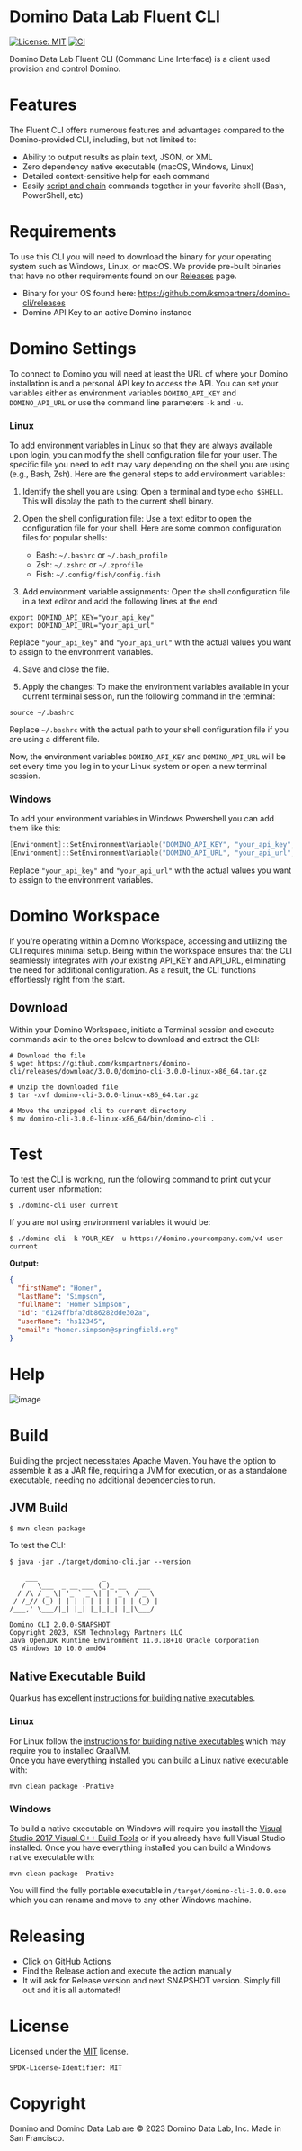 # Domino Data Lab Fluent CLI

[![License: MIT](https://img.shields.io/badge/License-MIT-yellow.svg)](https://opensource.org/licenses/MIT)
[![CI](https://github.com/ksmpartners/domino-cli/actions/workflows/build.yml/badge.svg)](https://github.com/ksmpartners/domino-cli/actions/workflows/build.yml)

Domino Data Lab Fluent CLI (Command Line Interface) is a client used provision and control Domino.

# Features

The Fluent CLI offers numerous features and advantages compared to the Domino-provided CLI, including, but not limited to:

- Ability to output results as plain text, JSON, or XML
- Zero dependency native executable (macOS, Windows, Linux)
- Detailed context-sensitive help for each command
- Easily [script and chain](https://raw.githubusercontent.com/ksmpartners/domino-cli/main/demo/demo.sh) commands together in your favorite shell (Bash, PowerShell, etc)

# Requirements

To use this CLI you will need to download the binary for your operating system such as Windows, Linux, or macOS. We provide pre-built binaries that have no other requirements found
on our [Releases](https://github.com/ksmpartners/domino-cli/releases) page.

- Binary for your OS found here: https://github.com/ksmpartners/domino-cli/releases
- Domino API Key to an active Domino instance

# Domino Settings

To connect to Domino you will need at least the URL of where your Domino installation is and a personal API key to
access the API. You can set your variables either as environment variables `DOMINO_API_KEY` and `DOMINO_API_URL` or use
the command line parameters `-k` and `-u`.

### Linux

To add environment variables in Linux so that they are always available upon login, you can modify the shell configuration file for your user. The specific file you need to edit may vary depending on the shell you are using (e.g., Bash, Zsh). Here are the general steps to add environment variables:

1. Identify the shell you are using: Open a terminal and type `echo $SHELL`. This will display the path to the current shell binary.

2. Open the shell configuration file: Use a text editor to open the configuration file for your shell. Here are some common configuration files for popular shells:

   - Bash: `~/.bashrc` or `~/.bash_profile`
   - Zsh: `~/.zshrc` or `~/.zprofile`
   - Fish: `~/.config/fish/config.fish`

3. Add environment variable assignments: Open the shell configuration file in a text editor and add the following lines at the end:

```shell
export DOMINO_API_KEY="your_api_key"
export DOMINO_API_URL="your_api_url"
```

Replace `"your_api_key"` and `"your_api_url"` with the actual values you want to assign to the environment variables.

4. Save and close the file.

5. Apply the changes: To make the environment variables available in your current terminal session, run the following command in the terminal:

```shell
source ~/.bashrc
```

Replace `~/.bashrc` with the actual path to your shell configuration file if you are using a different file.

Now, the environment variables `DOMINO_API_KEY` and `DOMINO_API_URL` will be set every time you log in to your Linux system or open a new terminal session.

### Windows

To add your environment variables in Windows Powershell you can add them like this:

```powershell
[Environment]::SetEnvironmentVariable("DOMINO_API_KEY", "your_api_key", "User")
[Environment]::SetEnvironmentVariable("DOMINO_API_URL", "your_api_url", "User")
```

Replace `"your_api_key"` and `"your_api_url"` with the actual values you want to assign to the environment variables.

# Domino Workspace

If you're operating within a Domino Workspace, accessing and utilizing the CLI requires minimal setup. Being within the workspace ensures that the CLI seamlessly integrates with your existing API_KEY and API_URL, eliminating the need for additional configuration. As a result, the CLI functions effortlessly right from the start.

## Download

Within your Domino Workspace, initiate a Terminal session and execute commands akin to the ones below to download and extract the CLI:

```shell
# Download the file
$ wget https://github.com/ksmpartners/domino-cli/releases/download/3.0.0/domino-cli-3.0.0-linux-x86_64.tar.gz

# Unzip the downloaded file
$ tar -xvf domino-cli-3.0.0-linux-x86_64.tar.gz

# Move the unzipped cli to current directory
$ mv domino-cli-3.0.0-linux-x86_64/bin/domino-cli .
```

# Test

To test the CLI is working, run the following command to print out your current user information:

```shell
$ ./domino-cli user current
```

If you are not using environment variables it would be:

```shell
$ ./domino-cli -k YOUR_KEY -u https://domino.yourcompany.com/v4 user current
```

**Output:**

```json
{
  "firstName": "Homer",
  "lastName": "Simpson",
  "fullName": "Homer Simpson",
  "id": "6124ffbfa7db86282dde302a",
  "userName": "hs12345",
  "email": "homer.simpson@springfield.org"
}
```

# Help

![image](https://user-images.githubusercontent.com/4399574/155019857-986e31e4-abc0-4eda-9e96-3ed39c746119.png)

# Build

Building the project necessitates Apache Maven. You have the option to assemble it as a JAR file, requiring a JVM for execution, or as a standalone executable, needing no additional dependencies to run.

## JVM Build

```shell
$ mvn clean package
```

To test the CLI:

```shell
$ java -jar ./target/domino-cli.jar --version

    ___                _
   /   \___  _ __ ___ (_)_ __   ___
  / /\ / _ \| '_ ` _ \| | '_ \ / _ \
 / /_// (_) | | | | | | | | | | (_) |
/___,' \___/|_| |_| |_|_|_| |_|\___/

Domino CLI 2.0.0-SNAPSHOT
Copyright 2023, KSM Technology Partners LLC
Java OpenJDK Runtime Environment 11.0.18+10 Oracle Corporation
OS Windows 10 10.0 amd64
```

## Native Executable Build

Quarkus has excellent [instructions for building native executables](https://quarkus.io/guides/building-native-image).

### Linux

For Linux follow the [instructions for building native executables](https://quarkus.io/guides/building-native-image) which may require you to installed GraalVM.  
Once you have everything installed you can build a Linux native executable with:

```shell
mvn clean package -Pnative
```

### Windows

To build a native executable on Windows will require you install the [Visual Studio 2017 Visual C++ Build Tools](https://aka.ms/vs/15/release/vs_buildtools.exe) or if you already have full Visual Studio installed.
Once you have everything installed you can build a Windows native executable with:

```shell
mvn clean package -Pnative
```

You will find the fully portable executable in `/target/domino-cli-3.0.0.exe` which you can rename and move to any other Windows machine.

# Releasing

- Click on GitHub Actions
- Find the Release action and execute the action manually
- It will ask for Release version and next SNAPSHOT version. Simply fill out and it is all automated!

# License

Licensed under the [MIT](https://en.wikipedia.org/wiki/MIT_License) license.

`SPDX-License-Identifier: MIT`

# Copyright

Domino and Domino Data Lab are © 2023 Domino Data Lab, Inc. Made in San Francisco.
